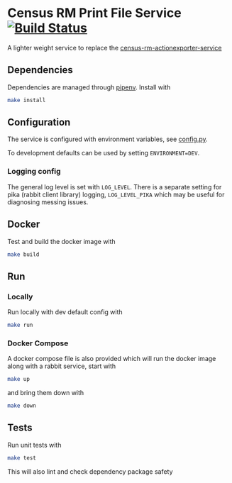 # Census RM Print File Service [![Build Status](https://travis-ci.com/ONSdigital/census-rm-print-file-service.svg?branch=master)](https://travis-ci.com/ONSdigital/census-rm-print-file-service)
A lighter weight service to replace the [census-rm-actionexporter-service](https://github.com/ONSdigital/census-rm-actionexporter-service)

## Dependencies
Dependencies are managed through [pipenv](https://github.com/pypa/pipenv).
Install with
```bash
make install
```

## Configuration
The service is configured with environment variables, see [config.py](config.py).

To development defaults can be used by setting `ENVIRONMENT=DEV`.

### Logging config
The general log level is set with `LOG_LEVEL`.
There is a separate setting for pika (rabbit client library) logging, `LOG_LEVEL_PIKA` which may be useful for diagnosing messing issues.

## Docker
Test and build the docker image with
```bash
make build
```

## Run

### Locally
Run locally with dev default config with
```bash
make run
```

### Docker Compose
A docker compose file is also provided which will run the docker image along with a rabbit service, start with
```bash
make up
```

and bring them down with
```bash
make down
```

## Tests
Run unit tests with
```bash
make test
```

This will also lint and check dependency package safety

